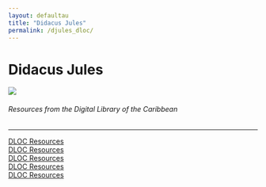 ```yaml
---
layout: defaultau
title: "Didacus Jules"
permalink: /djules_dloc/
---
```

<!-- partial:index.partial.html -->
<div class="content">
    <h1>Didacus Jules</h1>
    <div class="quote">
        <div><img src="https://upload.wikimedia.org/wikipedia/commons/thumb/a/ae/Didacus_Jules_-_2019_%28cropped%29.jpg/330px-Didacus_Jules_-_2019_%28cropped%29.jpg" class="logo"></div>
    </div>
    <body>
    <h6>Resources from the Digital Library of the Caribbean</h6><hr> 
        <a href="https://www.dloc.com/UF00099220/00061/pdf" target="_blank">DLOC Resources</a><br>
        <a href="https://www.dloc.com/UF00098964/04488/pdf" target="_blank">DLOC Resources</a><br>
        <a href="https://www.dloc.com/UF00098964/05788/pdf" target="_blank">DLOC Resources</a><br>
        <a href="https://www.dloc.com/UF00094180/00111/pdf" target="_blank">DLOC Resources</a><br>
        <a href="https://www.dloc.com/UF00098964/05811/pdf" target="_blank">DLOC Resources</a><br>
    </body> 
          </div>
  <!-- partial -->
<script src='https://cdnjs.cloudflare.com/ajax/libs/jquery/3.1.1/jquery.min.js'></script><script  src="{{ site.baseurl }}/assets/js/authorscript.js"></script>